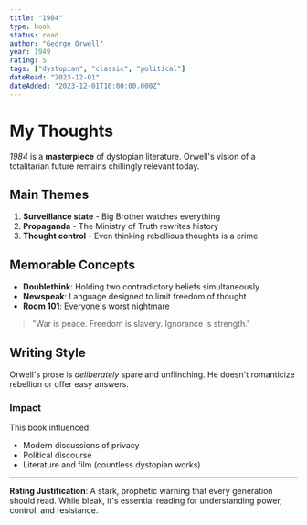 ```yaml
---
title: "1984"
type: book
status: read
author: "George Orwell"
year: 1949
rating: 5
tags: ["dystopian", "classic", "political"]
dateRead: "2023-12-01"
dateAdded: "2023-12-01T10:00:00.000Z"
---
```


# My Thoughts

*1984* is a **masterpiece** of dystopian literature. Orwell's vision of a totalitarian future remains chillingly relevant today.

## Main Themes

1. **Surveillance state** - Big Brother watches everything
2. **Propaganda** - The Ministry of Truth rewrites history
3. **Thought control** - Even thinking rebellious thoughts is a crime

## Memorable Concepts

- **Doublethink**: Holding two contradictory beliefs simultaneously
- **Newspeak**: Language designed to limit freedom of thought
- **Room 101**: Everyone's worst nightmare

> "War is peace. Freedom is slavery. Ignorance is strength."

## Writing Style

Orwell's prose is *deliberately* spare and unflinching. He doesn't romanticize rebellion or offer easy answers.

### Impact

This book influenced:
- Modern discussions of privacy
- Political discourse
- Literature and film (countless dystopian works)

---

**Rating Justification**: A stark, prophetic warning that every generation should read. While bleak, it's essential reading for understanding power, control, and resistance.
